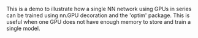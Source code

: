 This is a demo to illustrate how a single NN network using GPUs in series can be trained using nn.GPU decoration and the 'optim' package. This is useful when one GPU does not have enough memory to store and train a single model. 
